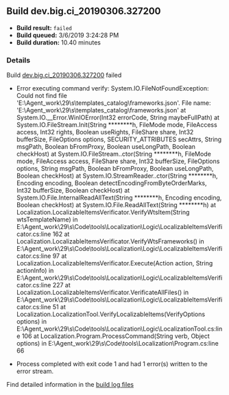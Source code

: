 ## Build dev.big.ci_20190306.327200
- **Build result:** `failed`
- **Build queued:** 3/6/2019 3:24:28 PM
- **Build duration:** 10.40 minutes
### Details
Build [dev.big.ci_20190306.327200](https://winappstudio.visualstudio.com/web/build.aspx?pcguid=a4ef43be-68ce-4195-a619-079b4d9834c2&builduri=vstfs%3a%2f%2f%2fBuild%2fBuild%2f27200) failed

+ Error executing command verify:
System.IO.FileNotFoundException: Could not find file 'E:\Agent\_work\29\s\templates\_catalog\frameworks.json'.
File name: 'E:\Agent\_work\29\s\templates\_catalog\frameworks.json'
   at System.IO.__Error.WinIOError(Int32 errorCode, String maybeFullPath)
   at System.IO.FileStream.Init(String ********h, FileMode mode, FileAccess access, Int32 rights, Boolean useRights, FileShare share, Int32 bufferSize, FileOptions options, SECURITY_ATTRIBUTES secAttrs, String msgPath, Boolean bFromProxy, Boolean useLongPath, Boolean checkHost)
   at System.IO.FileStream..ctor(String ********h, FileMode mode, FileAccess access, FileShare share, Int32 bufferSize, FileOptions options, String msgPath, Boolean bFromProxy, Boolean useLongPath, Boolean checkHost)
   at System.IO.StreamReader..ctor(String ********h, Encoding encoding, Boolean detectEncodingFromByteOrderMarks, Int32 bufferSize, Boolean checkHost)
   at System.IO.File.InternalReadAllText(String ********h, Encoding encoding, Boolean checkHost)
   at System.IO.File.ReadAllText(String ********h)
   at Localization.LocalizableItemsVerificator.VerifyWtsItem(String wtsTemplateName) in E:\Agent\_work\29\s\Code\tools\Localization\Logic\LocalizableItemsVerificator.cs:line 162
   at Localization.LocalizableItemsVerificator.VerifyWtsFrameworks() in E:\Agent\_work\29\s\Code\tools\Localization\Logic\LocalizableItemsVerificator.cs:line 97
   at Localization.LocalizableItemsVerificator.Execute(Action action, String actionInfo) in E:\Agent\_work\29\s\Code\tools\Localization\Logic\LocalizableItemsVerificator.cs:line 227
   at Localization.LocalizableItemsVerificator.VerificateAllFiles() in E:\Agent\_work\29\s\Code\tools\Localization\Logic\LocalizableItemsVerificator.cs:line 51
   at Localization.LocalizationTool.VerifyLocalizableItems(VerifyOptions options) in E:\Agent\_work\29\s\Code\tools\Localization\Logic\LocalizationTool.cs:line 106
   at Localization.Program.ProcessCommand(String verb, Object options) in E:\Agent\_work\29\s\Code\tools\Localization\Program.cs:line 66

+ Process completed with exit code 1 and had 1 error(s) written to the error stream.

Find detailed information in the [build log files](https://uwpctdiags.blob.core.windows.net/buildlogs/dev.big.ci_20190306.327200_logs.zip)
